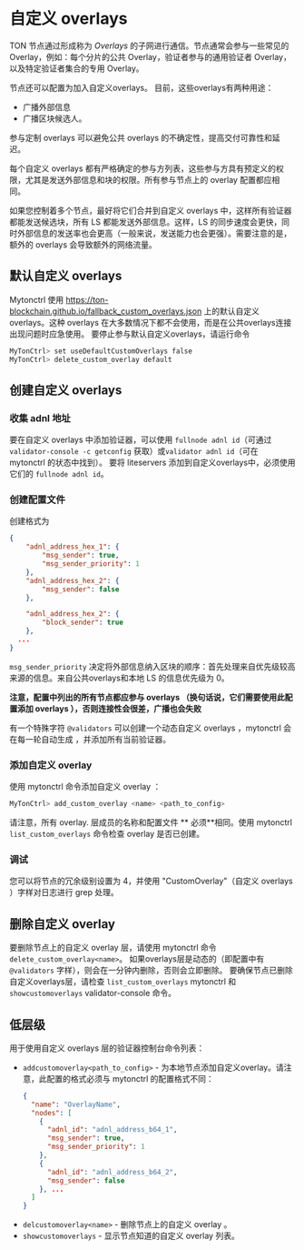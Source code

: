 # 自定义 overlays

TON 节点通过形成称为 *Overlays* 的子网进行通信。节点通常会参与一些常见的 Overlay，例如：每个分片的公共 Overlay，验证者参与的通用验证者 Overlay，以及特定验证者集合的专用 Overlay。

节点还可以配置为加入自定义overlays。
目前，这些overlays有两种用途：

- 广播外部信息
- 广播区块候选人。

参与定制 overlays 可以避免公共 overlays 的不确定性，提高交付可靠性和延迟。

每个自定义 overlays 都有严格确定的参与方列表，这些参与方具有预定义的权限，尤其是发送外部信息和块的权限。所有参与节点上的 overlay 配置都应相同。

如果您控制着多个节点，最好将它们合并到自定义 overlays 中，这样所有验证器都能发送候选块，所有 LS 都能发送外部信息。这样，LS 的同步速度会更快，同时外部信息的发送率也会更高（一般来说，发送能力也会更强）。需要注意的是，额外的 overlays 会导致额外的网络流量。

## 默认自定义 overlays

Mytonctrl 使用 https://ton-blockchain.github.io/fallback_custom_overlays.json 上的默认自定义overlays。这种 overlays 在大多数情况下都不会使用，而是在公共overlays连接出现问题时应急使用。
要停止参与默认自定义overlays，请运行命令

```bash
MyTonCtrl> set useDefaultCustomOverlays false
MyTonCtrl> delete_custom_overlay default
```

## 创建自定义 overlays

### 收集 adnl 地址

要在自定义 overlays 中添加验证器，可以使用 `fullnode adnl id`（可通过`validator-console -c getconfig`
获取）或`validator adnl id`（可在 mytonctrl 的状态中找到）。
要将 liteservers 添加到自定义overlays中，必须使用它们的 `fullnode adnl id`。

### 创建配置文件

创建格式为

```json
{
    "adnl_address_hex_1": {
        "msg_sender": true,
        "msg_sender_priority": 1
    },
    "adnl_address_hex_2": {
        "msg_sender": false
    },

    "adnl_address_hex_2": {
        "block_sender": true
    },
  ...
}
```

`msg_sender_priority` 决定将外部信息纳入区块的顺序：首先处理来自优先级较高来源的信息。来自公共overlays和本地 LS 的信息优先级为 0。

**注意，配置中列出的所有节点都应参与 overlays （换句话说，它们需要使用此配置添加 overlays ），否则连接性会很差，广播也会失败**

有一个特殊字符 `@validators` 可以创建一个动态自定义 overlays ，mytonctrl 会在每一轮自动生成
，并添加所有当前验证器。

### 添加自定义 overlay

使用 mytonctrl 命令添加自定义 overlay ：

```bash
MyTonCtrl> add_custom_overlay <name> <path_to_config>
```

请注意，所有 overlay. 层成员的名称和配置文件 \*\* 必须\*\*相同。使用
mytonctrl `list_custom_overlays` 命令检查 overlay 是否已创建。

### 调试

您可以将节点的冗余级别设置为 4，并使用 "CustomOverlay"（自定义 overlays ）字样对日志进行 grep 处理。

## 删除自定义 overlay

要删除节点上的自定义 overlay 层，请使用 mytonctrl 命令 `delete_custom_overlay<name>`。
如果overlays层是动态的（即配置中有 `@validators` 字样），则会在一分钟内删除，否则会立即删除。
要确保节点已删除自定义overlays层，请检查 `list_custom_overlays` mytonctrl 和 `showcustomoverlays` validator-console 命令。

## 低层级

用于使用自定义 overlays 层的验证器控制台命令列表：

- `addcustomoverlay<path_to_config>` - 为本地节点添加自定义overlay。请注意，此配置的格式必须与 mytonctrl 的配置格式不同：
  ```json
  {
    "name": "OverlayName",
    "nodes": [
      {
        "adnl_id": "adnl_address_b64_1",
        "msg_sender": true,
        "msg_sender_priority": 1
      },
      {
        "adnl_id": "adnl_address_b64_2",
        "msg_sender": false
      }, ...
    ]
  }
  ```
- `delcustomoverlay<name>` - 删除节点上的自定义 overlay 。
- `showcustomoverlays` - 显示节点知道的自定义 overlay 列表。
